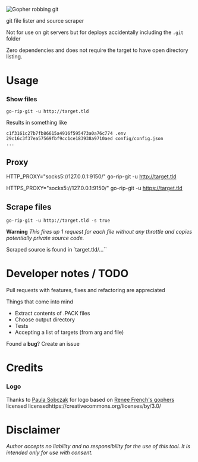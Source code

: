 ![Gopher robbing git](https://raw.githubusercontent.com/RonnieSkansing/gorgit/master/assets/0.5x/gorgit-logo%400.5x.png)

git file lister and source scraper

Not for use on git servers but for deploys accidentally including the `.git` folder

Zero dependencies and does not require the target to have open directory listing.

# Usage
### Show files
`go-rip-git -u http://target.tld`

Results in something like
```
c1f3161c27b7fb86615a4916f595473a0a76c774 .env
29c16c3f37ea57569fbf9cc1ce183938a9710aed config/config.json
...
```

## Proxy
HTTP_PROXY="socks5://127.0.0.1:9150/" go-rip-git -u http://target.tld

HTTPS_PROXY="socks5://127.0.0.1:9150/" go-rip-git -u https://target.tld

## Scrape files
`go-rip-git -u http://target.tld -s true`

**Warning** *This fires up 1 request for each file without any throttle and copies potentially private source code.*

Scraped source is found in `target.tld/...``

# Developer notes / TODO
Pull requests with features, fixes and refactoring are appreciated

Things that come into mind
- Extract contents of .PACK files
- Choose output directory
- Tests
- Accepting a list of targets (from arg and file)

Found a **bug**? Create an issue

# Credits
### Logo
Thanks to [Paula Sobczak](https://paulajs.dk) for logo based on [Renee French's gophers](http://reneefrench.blogspot.com/)
licensed licensedhttps://creativecommons.org/licenses/by/3.0/

# Disclaimer
*Author accepts no liability and no responsibility for the use of this tool. It is intended only for use with consent.*